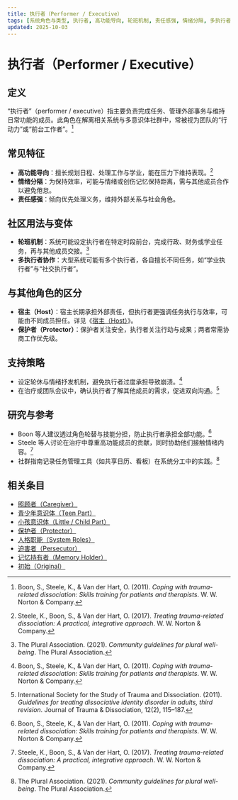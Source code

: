```yaml
---
title: 执行者（Performer / Executive）
tags: [系统角色与类型, 执行者, 高功能导向, 轮班机制, 责任感强, 情绪分隔, 多执行者协作, 常见特征]
updated: 2025-10-03
---
```


# 执行者（Performer / Executive）

## 定义

“执行者”（performer / executive）指主要负责完成任务、管理外部事务与维持日常功能的成员。此角色在解离相关系统与多意识体社群中，常被视为团队的“行动力”或“前台工作者”。[^boon2011]

## 常见特征

- **高功能导向**：擅长规划日程、处理工作与学业，能在压力下维持表现。[^steele2017]
- **情绪分隔**：为保持效率，可能与情绪或创伤记忆保持距离，需与其他成员合作以避免倦怠。
- **责任感强**：倾向优先处理义务，维持外部关系与社会角色。

## 社区用法与变体

- **轮班机制**：系统可能设定执行者在特定时段前台，完成行政、财务或学业任务，再与其他成员交接。[^thepluralassociation2021]
- **多执行者协作**：大型系统可能有多个执行者，各自擅长不同任务，如“学业执行者”与“社交执行者”。

## 与其他角色的区分

- **宿主（Host）**：宿主长期承担外部责任，但执行者更强调任务执行与效率，可能由不同成员担任。详见《[宿主（Host）](entries/Host.md)》。
- **保护者（Protector）**：保护者关注安全，执行者关注行动与成果；两者常需协商工作优先级。

## 支持策略

- 设定轮休与情绪抒发机制，避免执行者过度承担导致崩溃。[^boon2011]
- 在治疗或团队会议中，确认执行者了解其他成员的需求，促进双向沟通。[^isstd2011]

## 研究与参考

- Boon 等人建议透过角色轮替与技能分担，防止执行者承担全部功能。[^boon2011]
- Steele 等人讨论在治疗中尊重高功能成员的贡献，同时协助他们接触情绪内容。[^steele2017]
- 社群指南记录任务管理工具（如共享日历、看板）在系统分工中的实践。[^thepluralassociation2021]

[^boon2011]: Boon, S., Steele, K., & Van der Hart, O. (2011). *Coping with trauma-related dissociation: Skills training for patients and therapists*. W. W. Norton & Company.
[^steele2017]: Steele, K., Boon, S., & Van der Hart, O. (2017). *Treating trauma-related dissociation: A practical, integrative approach*. W. W. Norton & Company.
[^thepluralassociation2021]: The Plural Association. (2021). *Community guidelines for plural well-being*. The Plural Association.
[^isstd2011]: International Society for the Study of Trauma and Dissociation. (2011). *Guidelines for treating dissociative identity disorder in adults, third revision*. Journal of Trauma & Dissociation, 12(2), 115–187.

## 相关条目

- [照顾者（Caregiver）](/entries/Caregiver.md)
- [青少年意识体（Teen Part）](/entries/Teen.md)
- [小孩意识体（Little / Child Part）](/entries/Little.md)
- [保护者（Protector）](/entries/Protector.md)
- [人格职能（System Roles）](/entries/System-Roles.md)
- [迫害者（Persecutor）](/entries/Persecutor.md)
- [记忆持有者（Memory Holder）](/entries/Memory-Holder.md)
- [初始（Original）](/entries/Original.md)
